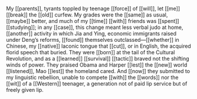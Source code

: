 My [[parents]], tyrants toppled by teenage [[force]] of [[will]], let [[me]] [[break]] the [[old]] curfew. My grades were the [[same]] as usual, [[maybe]] better, and much of my [[time]] [[with]] friends was [[spent]] [[studying]]; in any [[case]], this change meant less verbal judo at home, [[another]] activity in which Jia and Ying, economic immigrants raised under Deng’s reforms, [[found]] themselves outclassed—[[whether]] in Chinese, my [[native]] laconic tongue that [[cut]], or in English, the acquired florid speech that buried. They were [[born]] at the tail of the Cultural Revolution, and as a [[learned]] [[survival]] [[tactic]] braved not the shifting winds of power. They praised Obama and Harper [[lest]] the [[new]] world [[listened]], Mao [[lest]] the homeland cared. And [[now]] they submitted to my linguistic rebellion, unable to compete [[with]] the [[words]] nor the [[wit]] of a [[Western]] teenager, a generation not of paid lip service but of freely given lip.  